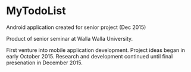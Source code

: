 # MyTodoList
Android application created for senior project (Dec 2015)

Product of senior seminar at Walla Walla University.

First venture into mobile application development.
Project ideas began in early October 2015.
Research and development continued until final presenation in December 2015.
